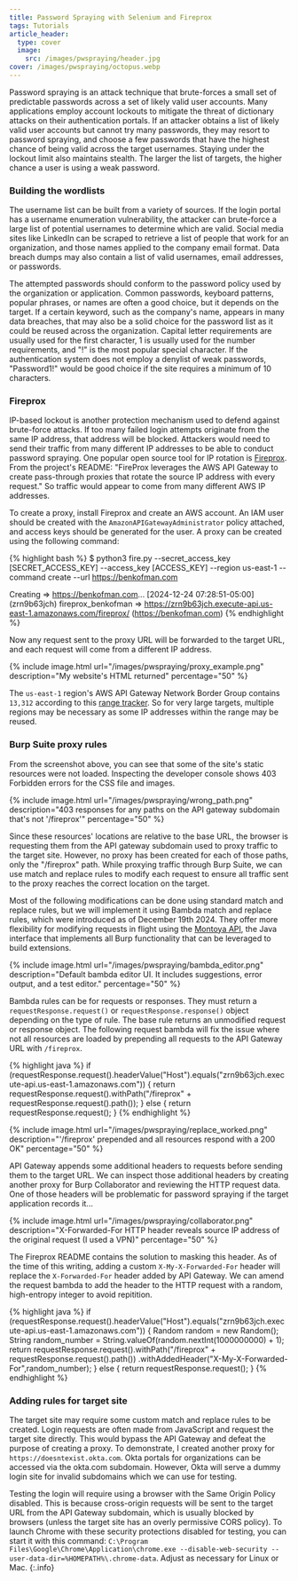 ```yaml
---
title: Password Spraying with Selenium and Fireprox
tags: Tutorials
article_header:
  type: cover
  image:
    src: /images/pwspraying/header.jpg
cover: /images/pwspraying/octopus.webp
---
```


Password spraying is an attack technique that brute-forces a small set of predictable passwords across a set of likely valid user accounts. Many applications employ account lockouts to mitigate the threat of dictionary attacks on their authentication portals. If an attacker obtains a list of likely valid user accounts but cannot try many passwords, they may resort to password spraying, and choose a few passwords that have the highest chance of being valid across the target usernames. Staying under the lockout limit also maintains stealth. The larger the list of targets, the higher chance a user is using a weak password.

### Building the wordlists

The username list can be built from a variety of sources. If the login portal has a username enumeration vulnerability, the attacker can brute-force a large list of potential usernames to determine which are valid. Social media sites like LinkedIn can be scraped to retrieve a list of people that work for an organization, and those names applied to the company email format. Data breach dumps may also contain a list of valid usernames, email addresses, or passwords.

The attempted passwords should conform to the password policy used by the organization or application. Common passwords, keyboard patterns, popular phrases, or names are often a good choice, but it depends on the target. If a certain keyword, such as the company's name, appears in many data breaches, that may also be a solid choice for the password list as it could be reused across the organization. Capital letter requirements are usually used for the first character, 1 is usually used for the number requirements, and "!" is the most popular special character. If the authentication system does not employ a denylist of weak passwords, "Password1!" would be good choice if the site requires a minimum of 10 characters.

### Fireprox

IP-based lockout is another protection mechanism used to defend against brute-force attacks. If too many failed login attempts originate from the same IP address, that address will be blocked. Attackers would need to send their traffic from many different IP addresses to be able to conduct password spraying. One popular open source tool for IP rotation is [Fireprox](https://github.com/ustayready/fireprox). From the project's README: "FireProx leverages the AWS API Gateway to create pass-through proxies that rotate the source IP address with every request." So traffic would appear to come from many different AWS IP addresses.

To create a proxy, install Fireprox and create an AWS account. An IAM user should be created with the `AmazonAPIGatewayAdministrator` policy attached, and access keys should be generated for the user. A proxy can be created using the following command:

{% highlight bash %}
$ python3 fire.py --secret_access_key [SECRET_ACCESS_KEY] --access_key [ACCESS_KEY] --region us-east-1 
    --command create --url https://benkofman.com

Creating => https://benkofman.com...
[2024-12-24 07:28:51-05:00] (zrn9b63jch) fireprox_benkofman => 
    https://zrn9b63jch.execute-api.us-east-1.amazonaws.com/fireprox/ (https://benkofman.com)
{% endhighlight %}

Now any request sent to the proxy URL will be forwarded to the target URL, and each request will come from a different IP address.

{% include image.html url="/images/pwspraying/proxy_example.png" description="My website's HTML returned" percentage="50" %}

The `us-east-1` region's AWS API Gateway Network Border Group contains `13,312` according to this [range tracker](https://github.com/joetek/aws-ip-ranges-json/blob/master/ip-ranges-api-gateway.json). So for very large targets, multiple regions may be necessary as some IP addresses within the range may be reused.

### Burp Suite proxy rules

From the screenshot above, you can see that some of the site's static resources were not loaded. Inspecting the developer console shows 403 Forbidden errors for the CSS file and images.

{% include image.html url="/images/pwspraying/wrong_path.png" description="403 responses for any paths on the API gateway subdomain that's not '/fireprox'" percentage="50" %}

Since these resources' locations are relative to the base URL, the browser is requesting them from the API gateway subdomain used to proxy traffic to the target site. However, no proxy has been created for each of those paths, only the "/fireprox" path. While proxying traffic through Burp Suite, we can use match and replace rules to modify each request to ensure all traffic sent to the proxy reaches the correct location on the target.

Most of the following modifications can be done using standard match and replace rules, but we will implement it using Bambda match and replace rules, which were introduced as of December 19th 2024. They offer more flexibility for modifying requests in flight using the [Montoya API](https://portswigger.github.io/burp-extensions-montoya-api/javadoc/index.html), the Java interface that implements all Burp functionality that can be leveraged to build extensions.

{% include image.html url="/images/pwspraying/bambda_editor.png" description="Default bambda editor UI. It includes suggestions, error output, and a test editor." percentage="50" %}

Bambda rules can be for requests or responses. They must return a `requestResponse.request()` or `requestResponse.response()` object depending on the type of rule. The base rule returns an unmodified request or response object. The following request bambda will fix the issue where not all resources are loaded by prepending all requests to the API Gateway URL with `/fireprox`.

{% highlight java %}
if (requestResponse.request().headerValue("Host").equals("zrn9b63jch.execute-api.us-east-1.amazonaws.com")) {
    return requestResponse.request().withPath("/fireprox" + requestResponse.request().path());
} else {
	return requestResponse.request();
}
{% endhighlight %}

{% include image.html url="/images/pwspraying/replace_worked.png" description="'/fireprox' prepended and all resources respond with a 200 OK" percentage="50" %}

API Gateway appends some additional headers to requests before sending them to the target URL. We can inspect those additional headers by creating another proxy for Burp Collaborator and reviewing the HTTP request data. One of those headers will be problematic for password spraying if the target application records it...

{% include image.html url="/images/pwspraying/collaborator.png" description="X-Forwarded-For HTTP header reveals source IP address of the original request (I used a VPN)" percentage="50" %}

The Fireprox README contains the solution to masking this header. As of the time of this writing, adding a custom `X-My-X-Forwarded-For` header will replace the `X-Forwarded-For` header added by API Gateway. We can amend the request bambda to add the header to the HTTP request with a random, high-entropy integer to avoid repitition.

{% highlight java %}
if (requestResponse.request().headerValue("Host").equals("zrn9b63jch.execute-api.us-east-1.amazonaws.com")) {
    Random random = new Random();
    String random_number = String.valueOf(random.nextInt(1000000000) + 1);
    return requestResponse.request().withPath("/fireprox" + requestResponse.request().path())
        .withAddedHeader("X-My-X-Forwarded-For",random_number);
} else {
	return requestResponse.request();
}
{% endhighlight %}

### Adding rules for target site

The target site may require some custom match and replace rules to be created. Login requests are often made from JavaScript and request the target site directly. This would bypass the API Gateway and defeat the purpose of creating a proxy. To demonstrate, I created another proxy for `https://doesntexist.okta.com`. Okta portals for organizations can be accessed via the okta.com subdomain. However, Okta will serve a dummy login site for invalid subdomains which we can use for testing.

Testing the login will require using a browser with the Same Origin Policy disabled. This is because cross-origin requests will be sent to the target URL from the API Gateway subdomain, which is usually blocked by browsers (unless the target site has an overly permissive CORS policy). To launch Chrome with these security protections disabled for testing, you can start it with this command: `C:\Program Files\Google\Chrome\Application\chrome.exe --disable-web-security --user-data-dir=%HOMEPATH%\.chrome-data`. Adjust as necessary for Linux or Mac.
{:.info}

